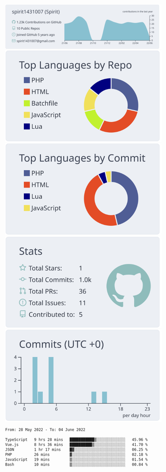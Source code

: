 [![](https://raw.githubusercontent.com/spirit1431007/spirit1431007/master/profile-summary-card-output/nord_bright/0-profile-details.svg)](https://git.io/spiritx)
[![](https://raw.githubusercontent.com/spirit1431007/spirit1431007/master/profile-summary-card-output/nord_bright/1-repos-per-language.svg)](https://git.io/spiritx) [![](https://raw.githubusercontent.com/spirit1431007/spirit1431007/master/profile-summary-card-output/nord_bright/2-most-commit-language.svg)](https://git.io/spiritx)
[![](https://raw.githubusercontent.com/spirit1431007/spirit1431007/master/profile-summary-card-output/nord_bright/3-stats.svg)](https://git.io/spiritx) [![](https://raw.githubusercontent.com/spirit1431007/spirit1431007/master/profile-summary-card-output/nord_bright/4-productive-time.svg)](https://git.io/spiritx)

<!--START_SECTION:waka-->

```text
From: 28 May 2022 - To: 04 June 2022

TypeScript   9 hrs 28 mins   ███████████▒░░░░░░░░░░░░░   45.96 %
Vue.js       8 hrs 36 mins   ██████████▒░░░░░░░░░░░░░░   41.70 %
JSON         1 hr 17 mins    █▓░░░░░░░░░░░░░░░░░░░░░░░   06.25 %
PHP          26 mins         ▓░░░░░░░░░░░░░░░░░░░░░░░░   02.18 %
JavaScript   19 mins         ▒░░░░░░░░░░░░░░░░░░░░░░░░   01.54 %
Bash         10 mins         ▒░░░░░░░░░░░░░░░░░░░░░░░░   00.84 %
```

<!--END_SECTION:waka-->
